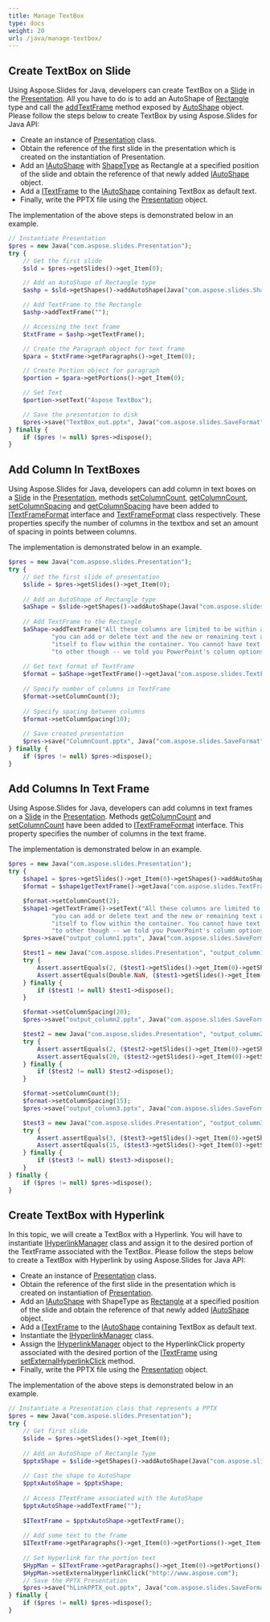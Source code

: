 ```yaml
---
title: Manage TextBox
type: docs
weight: 20
url: /java/manage-textbox/
---
```



## **Create TextBox on Slide**
Using Aspose.Slides for Java, developers can create TextBox on a [Slide](https://apireference.aspose.com/slides/java/com.aspose.slides/Slide) in the [Presentation](https://apireference.aspose.com/slides/java/com.aspose.slides/Presentation). All you have to do is to add an AutoShape of [Rectangle](https://apireference.aspose.com/slides/java/com.aspose.slides/ShapeType#Rectangle) type and call the [addTextFrame](https://apireference.aspose.com/slides/java/com.aspose.slides/AutoShape#addTextFrame-java.lang.String-) method exposed by [AutoShape](https://apireference.aspose.com/slides/java/com.aspose.slides/AutoShape) object. Please follow the steps below to create TextBox by using Aspose.Slides for Java API:

- Create an instance of [Presentation](https://apireference.aspose.com/slides/java/com.aspose.slides/Presentation) class.
- Obtain the reference of the first slide in the presentation which is created on the instantiation of Presentation.
- Add an [IAutoShape](https://apireference.aspose.com/slides/java/com.aspose.slides/IAutoShape) with [ShapeType](https://apireference.aspose.com/slides/java/com.aspose.slides/ShapeType) as Rectangle at a specified position of the slide and obtain the reference of that newly added [IAutoShape](https://apireference.aspose.com/slides/java/com.aspose.slides/IAutoShape) object.
- Add a [ITextFrame](https://apireference.aspose.com/slides/java/com.aspose.slides/ITextFrame) to the [IAutoShape](https://apireference.aspose.com/slides/java/com.aspose.slides/IAutoShape) containing TextBox as default text.
- Finally, write the PPTX file using the [Presentation](https://apireference.aspose.com/slides/java/com.aspose.slides/Presentation) object.

The implementation of the above steps is demonstrated below in an example.

```php
// Instantiate Presentation
$pres = new Java("com.aspose.slides.Presentation");
try {
    // Get the first slide
    $sld = $pres->getSlides()->get_Item(0);

    // Add an AutoShape of Rectangle type
    $ashp = $sld->getShapes()->addAutoShape(Java("com.aspose.slides.ShapeType")->Rectangle, 150, 75, 150, 50);

    // Add TextFrame to the Rectangle
    $ashp->addTextFrame("");

    // Accessing the text frame
    $txtFrame = $ashp->getTextFrame();

    // Create the Paragraph object for text frame
    $para = $txtFrame->getParagraphs()->get_Item(0);

    // Create Portion object for paragraph
    $portion = $para->getPortions()->get_Item(0);

    // Set Text
    $portion->setText("Aspose TextBox");

    // Save the presentation to disk
    $pres->save("TextBox_out.pptx", Java("com.aspose.slides.SaveFormat")->Pptx);
} finally {
    if ($pres != null) $pres->dispose();
}
```

## **Add Column In TextBoxes**
Using Aspose.Slides for Java, developers can add column in text boxes on a [Slide](https://apireference.aspose.com/slides/java/com.aspose.slides/Slide) in the [Presentation](https://apireference.aspose.com/slides/java/com.aspose.slides/Presentation), methods [setColumnCount](https://apireference.aspose.com/slides/java/com.aspose.slides/ITextFrameFormat#setColumnCount-int-), [getColumnCount](https://apireference.aspose.com/slides/java/com.aspose.slides/ITextFrameFormat#getColumnCount--), [setColumnSpacing](https://apireference.aspose.com/slides/java/com.aspose.slides/ITextFrameFormat#setColumnSpacing-double-) and [getColumnSpacing](https://apireference.aspose.com/slides/java/com.aspose.slides/ITextFrameFormat#getColumnSpacing--) have been added to [ITextFrameFormat](https://apireference.aspose.com/slides/java/com.aspose.slides/ITextFrameFormat) interface and [TextFrameFormat](https://apireference.aspose.com/slides/java/com.aspose.slides/TextFrameFormat) class respectively. These properties specify the number of columns in the textbox and set an amount of spacing in points between columns.

The implementation is demonstrated below in an example.

```php
$pres = new Java("com.aspose.slides.Presentation");
try {
    // Get the first slide of presentation
    $slide = $pres->getSlides()->get_Item(0);
    
    // Add an AutoShape of Rectangle type
    $aShape = $slide->getShapes()->addAutoShape(Java("com.aspose.slides.ShapeType")->Rectangle, 100, 100, 300, 300);
    
    // Add TextFrame to the Rectangle
    $aShape->addTextFrame("All these columns are limited to be within a single text container -- " +
            "you can add or delete text and the new or remaining text automatically adjusts " +
            "itself to flow within the container. You cannot have text flow from one container " +
            "to other though -- we told you PowerPoint's column options for text are limited!");
    
    // Get text format of TextFrame
    $format = $aShape->getTextFrame()->getJava("com.aspose.slides.TextFrameFormat");
    
    // Specify number of columns in TextFrame
    $format->setColumnCount(3);
    
    // Specify spacing between columns
    $format->setColumnSpacing(10);
    
    // Save created presentation
    $pres->save("ColumnCount.pptx", Java("com.aspose.slides.SaveFormat")->Pptx);
} finally {
    if ($pres != null) $pres->dispose();
}
```

## **Add Columns In Text Frame**
Using Aspose.Slides for Java, developers can add columns in text frames on a [Slide](https://apireference.aspose.com/slides/java/com.aspose.slides/Slide) in the [Presentation](https://apireference.aspose.com/slides/java/com.aspose.slides/Presentation). Methods [getColumnCount](https://apireference.aspose.com/slides/java/com.aspose.slides/ITextFrameFormat#getColumnCount--) and [setColumnCount](https://apireference.aspose.com/slides/java/com.aspose.slides/ITextFrameFormat#setColumnCount-int-) have been added to [ITextFrameFormat](https://apireference.aspose.com/slides/java/com.aspose.slides/ITextFrameFormat) interface. This property specifies the number of columns in the text frame.

The implementation is demonstrated below in an example.

```php
$pres = new Java("com.aspose.slides.Presentation");
try {
    $shape1 = $pres->getSlides()->get_Item(0)->getShapes()->addAutoShape(Java("com.aspose.slides.ShapeType")->Rectangle, 100, 100, 300, 300);
    $format = $shape1getTextFrame()->getJava("com.aspose.slides.TextFrameFormat");

    $format->setColumnCount(2);
    $shape1->getTextFrame()->setText("All these columns are limited to be within a single text container -- " +
            "you can add or delete text and the new or remaining text automatically adjusts " +
            "itself to flow within the container. You cannot have text flow from one container " +
            "to other though -- we told you PowerPoint's column options for text are limited!");
    $pres->save("output_column1.pptx", Java("com.aspose.slides.SaveFormat")->Pptx);

    $test1 = new Java("com.aspose.slides.Presentation", "output_column1.pptx");
    try {
        Assert.assertEquals(2, ($test1->getSlides()->get_Item(0)->getShapes()->get_Item(0))->getTextFrame()->getJava("com.aspose.slides.TextFrameFormat")->getColumnCount());
        Assert.assertEquals(Double.NaN, ($test1->getSlides()->get_Item(0)->getShapes()->get_Item(0))->getTextFrame()->getJava("com.aspose.slides.TextFrameFormat")->getColumnSpacing());
    } finally {
        if ($test1 != null) $test1->dispose();
    }

    $format->setColumnSpacing(20);
    $pres->save("output_column2.pptx", Java("com.aspose.slides.SaveFormat")->Pptx);

    $test2 = new Java("com.aspose.slides.Presentation", "output_column2.pptx");
    try {
        Assert.assertEquals(2, ($test2->getSlides()->get_Item(0)->getShapes()->get_Item(0))->getTextFrame()->getJava("com.aspose.slides.TextFrameFormat")->getColumnCount());
        Assert.assertEquals(20, ($test2->getSlides()->get_Item(0)->getShapes()->get_Item(0))->getTextFrame()->getJava("com.aspose.slides.TextFrameFormat")->getColumnSpacing());
    } finally {
        if ($test2 != null) $test2->dispose();
    }

    $format->setColumnCount(3);
    $format->setColumnSpacing(15);
    $pres->save("output_column3.pptx", Java("com.aspose.slides.SaveFormat")->Pptx);

    $test3 = new Java("com.aspose.slides.Presentation", "output_column3.pptx");
    try {
        Assert.assertEquals(3, ($test3->getSlides()->get_Item(0)->getShapes()->get_Item(0))->getTextFrame()->getJava("com.aspose.slides.TextFrameFormat")->getColumnCount());
        Assert.assertEquals(15, ($test3->getSlides()->get_Item(0)->getShapes()->get_Item(0))->getTextFrame()->getJava("com.aspose.slides.TextFrameFormat")->getColumnSpacing());
    } finally {
        if ($test3 != null) $test3->dispose();
    }
} finally {
    if ($pres != null) $pres->dispose();
}
```

## **Create TextBox with Hyperlink**
In this topic, we will create a TextBox with a Hyperlink. You will have to instantiate [IHyperlinkManager](https://apireference.aspose.com/slides/java/com.aspose.slides/IHyperlinkManager) class and assign it to the desired portion of the TextFrame associated with the TextBox. Please follow the steps below to create a TextBox with Hyperlink by using Aspose.Slides for Java API:

- Create an instance of [Presentation](https://apireference.aspose.com/slides/java/com.aspose.slides/Presentation) class.
- Obtain the reference of the first slide in the presentation which is created on instantiation of [Presentation](https://apireference.aspose.com/slides/java/com.aspose.slides/Presentation).
- Add an [IAutoShape](https://apireference.aspose.com/slides/java/com.aspose.slides/IAutoShape) with ShapeType as [Rectangle](https://apireference.aspose.com/slides/java/com.aspose.slides/ShapeType#Rectangle) at a specified position of the slide and obtain the reference of that newly added [IAutoShape](https://apireference.aspose.com/slides/java/com.aspose.slides/IAutoShape) object.
- Add a [ITextFrame](https://apireference.aspose.com/slides/java/com.aspose.slides/ITextFrame) to the [IAutoShape](https://apireference.aspose.com/slides/java/com.aspose.slides/ITextFrame) containing TextBox as default text.
- Instantiate the [IHyperlinkManager](https://apireference.aspose.com/slides/java/com.aspose.slides/IHyperlinkManager) class.
- Assign the [IHyperlinkManager](https://apireference.aspose.com/slides/java/com.aspose.slides/IHyperlinkManager) object to the HyperlinkClick property associated with the desired portion of the [ITextFrame](https://apireference.aspose.com/slides/java/com.aspose.slides/ITextFrame) using [setExternalHyperlinkClick](https://apireference.aspose.com/slides/java/com.aspose.slides/IHyperlinkManager#setExternalHyperlinkClick-java.lang.String-) method.
- Finally, write the PPTX file using the [Presentation](https://apireference.aspose.com/slides/java/com.aspose.slides/Presentation) object.

The implementation of the above steps is demonstrated below in an example.

```php
// Instantiate a Presentation class that represents a PPTX
$pres = new Java("com.aspose.slides.Presentation");
try {
    // Get first slide
    $slide = $pres->getSlides()->get_Item(0);
    
    // Add an AutoShape of Rectangle Type
    $pptxShape = $slide->getShapes()->addAutoShape(Java("com.aspose.slides.ShapeType")->Rectangle, 150, 150, 150, 50);
    
    // Cast the shape to AutoShape
    $pptxAutoShape = $pptxShape;
    
    // Access ITextFrame associated with the AutoShape
    $pptxAutoShape->addTextFrame("");
    
    $ITextFrame = $pptxAutoShape->getTextFrame();
    
    // Add some text to the frame
    $ITextFrame->getParagraphs()->get_Item(0)->getPortions()->get_Item(0)->setText("Aspose.Slides");
    
    // Set Hyperlink for the portion text
    $HypMan = $ITextFrame->getParagraphs()->get_Item(0)->getPortions()->get_Item(0)->getPortionFormat()->getHyperlinkManager();
    $HypMan->setExternalHyperlinkClick("http://www.aspose.com");
    // Save the PPTX Presentation
    $pres->save("hLinkPPTX_out.pptx", Java("com.aspose.slides.SaveFormat")->Pptx);
} finally {
    if ($pres != null) $pres->dispose();
}
```
